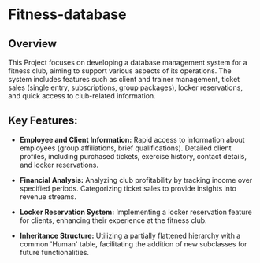 # Fitness-database

## Overview
This Project focuses on developing a  database management system for a fitness club, aiming to support various aspects of its operations. The system includes features such as client and trainer management, ticket sales (single entry, subscriptions, group packages), locker reservations, and quick access to club-related information.

## Key Features:

- **Employee and Client Information:**
Rapid access to information about employees (group affiliations, brief qualifications).
Detailed client profiles, including purchased tickets, exercise history, contact details, and locker reservations.

- **Financial Analysis:**
Analyzing club profitability by tracking income over specified periods.
Categorizing ticket sales to provide insights into revenue streams.

- **Locker Reservation System:**
Implementing a locker reservation feature for clients, enhancing their experience at the fitness club.

- **Inheritance Structure:**
Utilizing a partially flattened hierarchy with a common 'Human' table, facilitating the addition of new subclasses for future functionalities.
